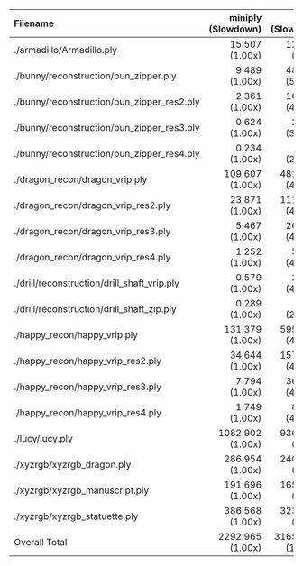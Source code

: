 | Filename                                    |      miniply (Slowdown) |       happly (Slowdown) |      tinyply (Slowdown) |         rply (Slowdown) |      msh_ply (Slowdown) |
| :------------------------------------------ | ----------------------: | ----------------------: | ----------------------: | ----------------------: | ----------------------: |
| ./armadillo/Armadillo.ply                   |       15.507    (1.00x) |      125.786    (8.11x) |       68.731    (4.43x) |       58.505    (3.77x) |       13.907    (0.90x) |
| ./bunny/reconstruction/bun_zipper.ply       |        9.489    (1.00x) |      481.730   (50.77x) |      191.761   (20.21x) |       53.886    (5.68x) |       65.927    (6.95x) |
| ./bunny/reconstruction/bun_zipper_res2.ply  |        2.361    (1.00x) |      107.385   (45.48x) |       46.299   (19.61x) |       12.407    (5.25x) |       14.434    (6.11x) |
| ./bunny/reconstruction/bun_zipper_res3.ply  |        0.624    (1.00x) |       24.555   (39.36x) |       10.146   (16.26x) |        2.773    (4.44x) |        3.289    (5.27x) |
| ./bunny/reconstruction/bun_zipper_res4.ply  |        0.234    (1.00x) |        6.019   (25.71x) |        2.462   (10.52x) |        0.674    (2.88x) |        0.823    (3.51x) |
| ./dragon_recon/dragon_vrip.ply              |      109.607    (1.00x) |     4814.199   (43.92x) |     2219.235   (20.25x) |      484.607    (4.42x) |      639.842    (5.84x) |
| ./dragon_recon/dragon_vrip_res2.ply         |       23.871    (1.00x) |     1117.173   (46.80x) |      511.779   (21.44x) |      114.348    (4.79x) |      144.453    (6.05x) |
| ./dragon_recon/dragon_vrip_res3.ply         |        5.467    (1.00x) |      262.077   (47.94x) |      117.068   (21.41x) |       26.098    (4.77x) |       32.263    (5.90x) |
| ./dragon_recon/dragon_vrip_res4.ply         |        1.252    (1.00x) |       58.454   (46.70x) |       26.781   (21.39x) |        5.911    (4.72x) |        7.133    (5.70x) |
| ./drill/reconstruction/drill_shaft_vrip.ply |        0.579    (1.00x) |       24.357   (42.05x) |       10.151   (17.53x) |        2.620    (4.52x) |        3.103    (5.36x) |
| ./drill/reconstruction/drill_shaft_zip.ply  |        0.289    (1.00x) |        8.648   (29.92x) |        3.883   (13.44x) |        1.145    (3.96x) |        1.273    (4.41x) |
| ./happy_recon/happy_vrip.ply                |      131.379    (1.00x) |     5954.128   (45.32x) |     2794.937   (21.27x) |      605.926    (4.61x) |      794.736    (6.05x) |
| ./happy_recon/happy_vrip_res2.ply           |       34.644    (1.00x) |     1571.391   (45.36x) |      749.062   (21.62x) |      169.037    (4.88x) |      212.872    (6.14x) |
| ./happy_recon/happy_vrip_res3.ply           |        7.794    (1.00x) |      369.062   (47.35x) |      166.490   (21.36x) |       37.073    (4.76x) |       46.488    (5.96x) |
| ./happy_recon/happy_vrip_res4.ply           |        1.749    (1.00x) |       83.227   (47.58x) |       37.610   (21.50x) |        8.091    (4.63x) |        9.958    (5.69x) |
| ./lucy/lucy.ply                             |     1082.902    (1.00x) |     9361.170    (8.64x) |     4691.401    (4.33x) |     4440.524    (4.10x) |     1164.534    (1.08x) |
| ./xyzrgb/xyzrgb_dragon.ply                  |      286.954    (1.00x) |     2403.698    (8.38x) |     1185.469    (4.13x) |     1164.628    (4.06x) |      296.307    (1.03x) |
| ./xyzrgb/xyzrgb_manuscript.ply              |      191.696    (1.00x) |     1655.833    (8.64x) |      980.207    (5.11x) |      730.680    (3.81x) |      172.418    (0.90x) |
| ./xyzrgb/xyzrgb_statuette.ply               |      386.568    (1.00x) |     3230.620    (8.36x) |     1709.159    (4.42x) |     1586.745    (4.10x) |      407.443    (1.05x) |
| Overall Total                               |     2292.965    (1.00x) |    31659.512   (13.81x) |    15522.631    (6.77x) |     9505.679    (4.15x) |     4031.203    (1.76x) |

